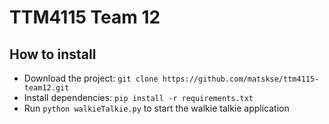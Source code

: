 # TTM4115 Team 12

## How to install
- Download the project: `git clone https://github.com/matskse/ttm4115-team12.git`
- Install dependencies: `pip install -r requirements.txt`
- Run `python walkieTalkie.py` to start the walkie talkie application
